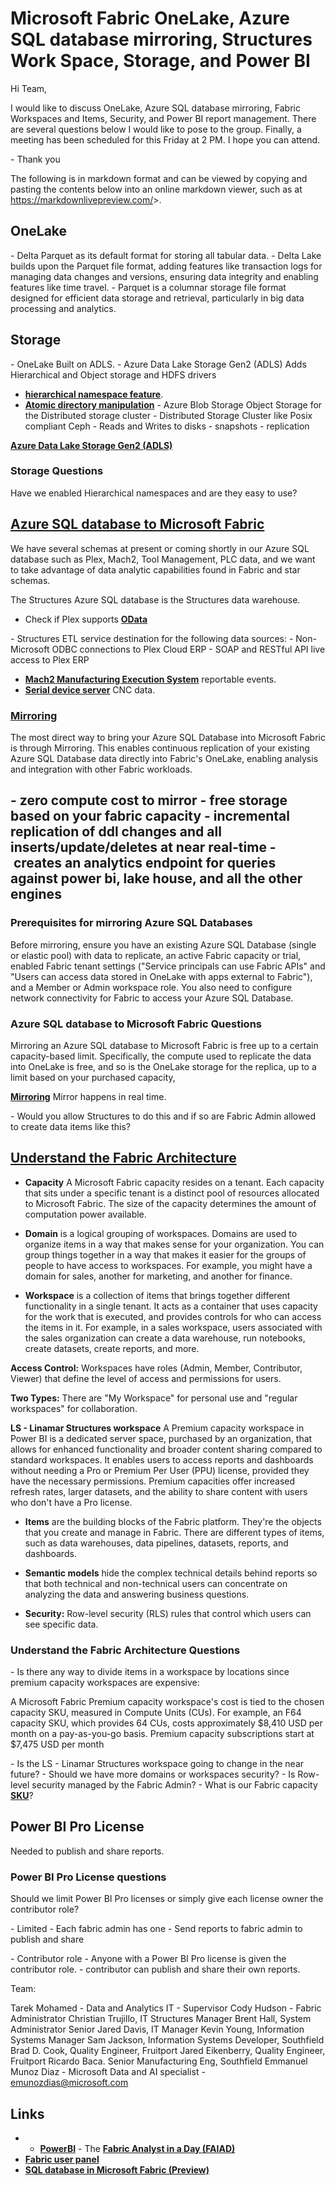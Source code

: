 # Microsoft Fabric OneLake, Azure SQL database mirroring, Structures Work Space, Storage, and Power BI

Hi Team,

I would like to discuss OneLake, Azure SQL database mirroring, Fabric Workspaces and Items, Security, and Power BI report management. There are several questions below I would like to pose to the group. Finally, a meeting has been scheduled for this Friday at 2 PM. I hope you can attend.

- Thank you

The following is in markdown format and can be viewed by copying and pasting the contents below into an online markdown viewer, such as at <https://markdownlivepreview.com/>>.

## OneLake

- Delta Parquet as its default format for storing all tabular data.
- Delta Lake builds upon the Parquet file format, adding features like transaction logs for managing data changes and versions, ensuring data integrity and enabling features like time travel.
- Parquet is a columnar storage file format designed for efficient data storage and retrieval, particularly in big data processing and analytics.

## Storage

- OneLake
Built on ADLS.
- Azure Data Lake Storage Gen2 (ADLS)
Adds Hierarchical and Object storage and HDFS drivers

- **[hierarchical namespace feature](https://docs.azure.cn/en-us/storage/blobs/data-lake-storage-namespace)**.
- **[Atomic directory manipulation](https://docs.azure.cn/en-us/storage/blobs/data-lake-storage-namespace#the-benefits-of-a-hierarchical-namespace)**
- Azure Blob Storage
Object Storage for the Distributed storage cluster
- Distributed Storage Cluster like Posix compliant Ceph
- Reads and Writes to disks
- snapshots
- replication

**[Azure Data Lake Storage Gen2 (ADLS)](https://learn.microsoft.com/en-us/azure/storage/blobs/data-lake-storage-introduction#:~:text=Azure%20Data%20Lake%20Storage%20offers,%2C%20account%2C%20and%20file%20levels.)**

### Storage Questions

Have we enabled Hierarchical namespaces and are they easy to use?

## **[Azure SQL database to Microsoft Fabric](https://learn.microsoft.com/en-us/fabric/database/sql/create)**

We have several schemas at present or coming shortly in our Azure SQL database such as Plex, Mach2, Tool Management, PLC data, and we want to take advantage of data analytic capabilities found in Fabric and star schemas.

The Structures Azure SQL database is the Structures data warehouse.

- Check if Plex supports **[OData](https://www.odata.org/)**

- Structures ETL service destination for the following data sources:
- Non-Microsoft ODBC connections to Plex Cloud ERP
- SOAP and RESTful API live access to Plex ERP

- **[Mach2 Manufacturing Execution System](https://www.ibm.com/think/topics/mes-system)** reportable events.
- **[Serial device server](https://www.moxa.com/en/products/industrial-edge-connectivity/serial-device-servers)** CNC data.

### **[Mirroring](https://learn.microsoft.com/en-us/fabric/database/mirrored-database/azure-sql-database)**

The most direct way to bring your Azure SQL Database into Microsoft Fabric is through Mirroring. This enables continuous replication of your existing Azure SQL Database data directly into Fabric's OneLake, enabling analysis and integration with other Fabric workloads.

- zero compute cost to mirror
- free storage based on your fabric capacity
- incremental replication of ddl changes and all inserts/update/deletes at near real-time
- creates an analytics endpoint for queries against power bi, lake house, and all the other engines
-

### Prerequisites for mirroring Azure SQL Databases

Before mirroring, ensure you have an existing Azure SQL Database (single or elastic pool) with data to replicate, an active Fabric capacity or trial, enabled Fabric tenant settings ("Service principals can use Fabric APIs" and "Users can access data stored in OneLake with apps external to Fabric"), and a Member or Admin workspace role. You also need to configure network connectivity for Fabric to access your Azure SQL Database.

### Azure SQL database to Microsoft Fabric Questions

Mirroring an Azure SQL database to Microsoft Fabric is free up to a certain capacity-based limit. Specifically, the compute used to replicate the data into OneLake is free, and so is the OneLake storage for the replica, up to a limit based on your purchased capacity,

**[Mirroring](https://learn.microsoft.com/en-us/fabric/database/mirrored-database/azure-sql-database)** Mirror happens in real time.

- Would you allow Structures to do this and if so are Fabric Admin allowed to create data items like this?

## **[Understand the Fabric Architecture](https://learn.microsoft.com/en-us/training/modules/administer-fabric/2-fabric-architecture)**

- **Capacity** A Microsoft Fabric capacity resides on a tenant. Each capacity that sits under a specific tenant is a distinct pool of resources allocated to Microsoft Fabric. The size of the capacity determines the amount of computation power available.

- **Domain** is a logical grouping of workspaces. Domains are used to organize items in a way that makes sense for your organization. You can group things together in a way that makes it easier for the groups of people to have access to workspaces. For example, you might have a domain for sales, another for marketing, and another for finance.

- **Workspace** is a collection of items that brings together different functionality in a single tenant. It acts as a container that uses capacity for the work that is executed, and provides controls for who can access the items in it. For example, in a sales workspace, users associated with the sales organization can create a data warehouse, run notebooks, create datasets, create reports, and more.

**Access Control:** Workspaces have roles (Admin, Member, Contributor, Viewer) that define the level of access and permissions for users.

**Two Types:** There are "My Workspace" for personal use and "regular workspaces" for collaboration.

**LS - Linamar Structures workspace** A Premium capacity workspace in Power BI is a dedicated server space, purchased by an organization, that allows for enhanced functionality and broader content sharing compared to standard workspaces. It enables users to access reports and dashboards without needing a Pro or Premium Per User (PPU) license, provided they have the necessary permissions. Premium capacities offer increased refresh rates, larger datasets, and the ability to share content with users who don't have a Pro license.

- **Items** are the building blocks of the Fabric platform. They're the objects that you create and manage in Fabric. There are different types of items, such as data warehouses, data pipelines, datasets, reports, and dashboards.

- **Semantic models** hide the complex technical details behind reports so that both technical and non-technical users can concentrate on analyzing the data and answering business questions.
- **Security:** Row-level security (RLS) rules that control which users can see specific data.

### Understand the Fabric Architecture Questions

- Is there any way to divide items in a workspace by locations since premium capacity workspaces are expensive:

A Microsoft Fabric Premium capacity workspace's cost is tied to the chosen capacity SKU, measured in Compute Units (CUs). For example, an F64 capacity SKU, which provides 64 CUs, costs approximately $8,410 USD per month on a pay-as-you-go basis. Premium capacity subscriptions start at $7,475 USD per month

- Is the LS - Linamar Structures workspace going to change in the near future?
- Should we have more domains or workspaces security?
- Is Row-level security managed by the Fabric Admin?
- What is our Fabric capacity **[SKU](https://learn.microsoft.com/en-us/fabric/enterprise/licenses)**?

## Power BI Pro License

Needed to publish and share reports.

### Power BI Pro License questions

Should we limit Power BI Pro licenses or simply give each license owner the contributor role?

- Limited
- Each fabric admin has one
- Send reports to fabric admin to publish and share

- Contributor role
- Anyone with a Power BI Pro license is given the contributor role.
- contributor can publish and share their own reports.

Team:

Tarek Mohamed - Data and Analytics IT - Supervisor
Cody Hudson - Fabric Administrator
Christian Trujillo, IT Structures Manager
Brent Hall, System Administrator Senior
Jared Davis, IT Manager
Kevin Young, Information Systems Manager
Sam Jackson, Information Systems Developer, Southfield
Brad D. Cook, Quality Engineer, Fruitport
Jared Eikenberry, Quality Engineer, Fruitport
Ricardo Baca. Senior Manufacturing Eng, Southfield
Emmanuel Munoz Diaz - Microsoft Data and AI specialist - <emunozdias@microsoft.com>

## Links

- - **[PowerBI](https://app.powerbi.com/)**
- The **[Fabric Analyst in a Day (FAIAD)](https://aka.ms/LearnFAIAD)**
- **[Fabric user panel](https://learn.microsoft.com/en-us/fabric/fundamentals/feedback#fabric-user-panel)**
- **[SQL database in Microsoft Fabric (Preview)](https://learn.microsoft.com/en-us/fabric/database/sql/overview)**
